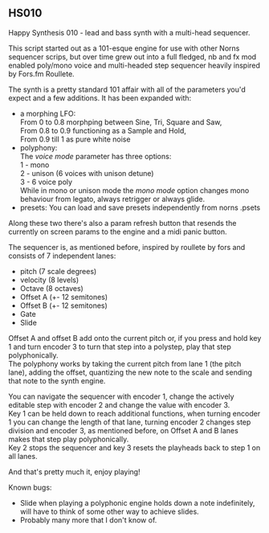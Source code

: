 ## HS010

Happy Synthesis 010 - lead and bass synth with a multi-head sequencer.

This script started out as a 101-esque engine for use with other Norns sequencer scrips, 
but over time grew out into a full fledged, nb and fx mod enabled poly/mono voice and multi-headed step sequencer
heavily inspired by Fors.fm Roullete.

The synth is a pretty standard 101 affair with all of the parameters you'd expect and a few additions.
It has been expanded with:
- a morphing LFO:  
  From 0 to 0.8 morphping between Sine, Tri, Square and Saw,  
  From 0.8 to 0.9 functioning as a Sample and Hold,  
  From 0.9 till 1 as pure white noise  
- polyphony:  
  The *voice mode* parameter has three options:  
  1 - mono  
  2 - unison (6 voices with unison detune)  
  3 - 6 voice poly  
  While in mono or unison mode the *mono mode* option changes mono behaviour from legato, always retrigger or always glide.
- presets:
  You can load and save presets independently from norns .psets

Along these two there's also a param refresh button that resends the currently on screen params to the engine and a midi panic button.

The sequencer is, as mentioned before, inspired by roullete by fors and consists of 7 independent lanes:
- pitch (7 scale degrees)  
- velocity (8 levels)  
- Octave (8 octaves)  
- Offset A (+- 12 semitones)
- Offset B (+- 12 semitones)
- Gate  
- Slide  

Offset A and offset B add onto the current pitch or, if you press and hold key 1 and turn encoder 3 to turn that step into a polystep, play that step polyphonically.   
The polyphony works by taking the current pitch from lane 1 (the pitch lane), adding the offset, quantizing the new note to the scale and sending that note to the synth engine.  

You can navigate the sequencer with encoder 1, change the actively editable step with encoder 2 and change the value with encoder 3.  
Key 1 can be held down to reach additional functions, when turning encoder 1 you can change the length of that lane, turning encoder 2 changes step division and encoder 3, as mentioned before, on Offset A and B lanes makes that step play polyphonically.   
Key 2 stops the sequencer and key 3 resets the playheads back to step 1 on all lanes.

And that's pretty much it, enjoy playing!  

Known bugs:  
  - Slide when playing a polyphonic engine holds down a note indefinitely, will have to think of some other way to achieve slides.  
  - Probably many more that I don't know of.



  

